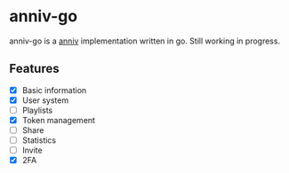 # anniv-go

anniv-go is a [anniv][anniv] implementation written in go. Still working in progress.

[anniv]: https://book.anni.rs/06.anniv/00.readme.html

## Features

- [x] Basic information
- [x] User system
- [ ] Playlists
- [x] Token management
- [ ] Share
- [ ] Statistics
- [ ] Invite
- [x] 2FA
